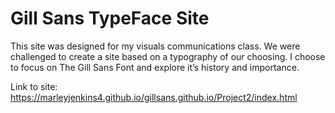 # Gill Sans TypeFace Site
This site was designed for my visuals communications class.
 We were challenged to create a site based on a typography of  our choosing. 
 I choose to focus on The Gill Sans Font and explore it’s history and importance.
                        
                        
  Link to site: https://marleyjenkins4.github.io/gillsans.github.io/Project2/index.html                    
                 
